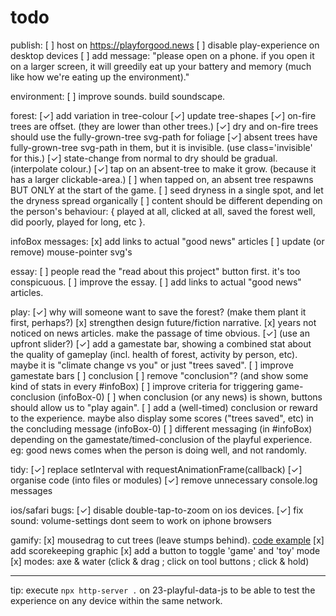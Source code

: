 # todo

publish:
[ ] host on https://playforgood.news
[ ] disable play-experience on desktop devices
    [ ] add message: "please open on a phone. if you open it on a larger screen, it will greedily eat up your battery and memory (much like how we're eating up the environment)."

environment:
[ ] improve sounds. build soundscape. 

forest:
[✓] add variation in tree-colour
[✓] update tree-shapes
    [✓] on-fire trees are offset. (they are lower than other trees.)
    [✓] dry and on-fire trees should use the fully-grown-tree svg-path for foliage
    [✓] absent trees have fully-grown-tree svg-path in them, but it is invisible. (use class='invisible' for this.)
[✓] state-change from normal to dry should be gradual. (interpolate colour.)
[✓] tap on an absent-tree to make it grow. (because it has a larger clickable-area.)
[ ] when tapped on, an absent tree respawns BUT ONLY at the start of the game.
[ ] seed dryness in a single spot, and let the dryness spread organically
[ ] content should be different depending on the person's behaviour: { played at all, clicked at all, saved the forest well, did poorly, played for long, etc }.

infoBox messages:
[x] add links to actual "good news" articles
[ ] update (or remove) mouse-pointer svg's

essay:
[ ] people read the "read about this project" button first. it's too conspicuous.
[ ] improve the essay.
    [ ] add links to actual "good news" articles.

play:
[✓] why will someone want to save the forest? (make them plant it first, perhaps?)
[x] strengthen design future/fiction narrative.
    [x] years not noticed on news articles. make the passage of time obvious. 
    [✓] (use an upfront slider?)
[✓] add a gamestate bar, showing a combined stat about the quality of gameplay (incl. health of forest, activity by person, etc). maybe it is "climate change vs you" or just "trees saved".
[ ] improve gamestate bars
[ ] conclusion
    [ ] remove "conclusion"? (and show some kind of stats in every #infoBox)
    [ ] improve criteria for triggering game-conclusion (infoBox-0)
    [ ] when conclusion (or any news) is shown, buttons should allow us to "play again".
    [ ] add a (well-timed) conclusion or reward to the experience. maybe also display some scores ("trees saved", etc) in the concluding message (infoBox-0)
    [ ] different messaging (in #infoBox) depending on the gamestate/timed-conclusion of the playful experience. eg: good news comes when the person is doing well, and not randomly.

tidy:
[✓] replace setInterval with requestAnimationFrame(callback)
[✓] organise code (into files or modules)
[✓] remove unnecessary console.log messages

ios/safari bugs:
[✓] disable double-tap-to-zoom on ios devices.
[✓] fix sound: volume-settings dont seem to work on iphone browsers

gamify:
[x] mousedrag to cut trees (leave stumps behind). [code example](https://developer.mozilla.org/en-US/docs/Web/API/Touch/radiusX)
[x] add scorekeeping graphic
[x] add a button to toggle 'game' and 'toy' mode
[x] modes: axe & water (click & drag ; click on tool buttons ; click & hold)

---

tip: execute `npx http-server .` on 23-playful-data-js to be able to test the experience on any device within the same network.